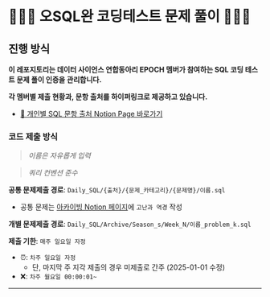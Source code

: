 # 👨🏻‍💻 오SQL완 코딩테스트 문제 풀이 🧑🏻‍💻

## 진행 방식
**이 레포지토리는 데이터 사이언스 연합동아리 EPOCH 멤버가 참여하는 SQL 코딩 테스트 문제 풀이 인증을 관리합니다.**

**각 멤버별 제출 현황과, 문항 출처를 하이퍼링크로 제공하고 있습니다.**

- [🔗 개인별 SQL 문항 출처 Notion Page 바로가기](https://www.notion.so/SQL-acf9c7bf40a741d3b3b72a1948211162?pvs=4#dcf6897b17414111a3feabc02f1cd563)


### 코드 제출 방식
> *이름은 자유롭게 입력*

> *쿼리 컨벤션 준수*

**공통 문제제출 경로**: `Daily_SQL/{출처}/{문제_카테고리}/{문제명}/이름.sql`

- 공통 문제는 [아카이빙 Notion 페이지](https://www.notion.so/25c0de90854f80d7a3fecec267a4ac2d?v=25c0de90854f803bad9f000ca3329905)에 `고난과 역경` 작성

**개별 문제제출 경로**: `Daily_SQL/Archive/Season_s/Week_N/이름_problem_k.sql`
  
**제출 기한**: `매주 일요일 자정`
   - ⏰: `차주 일요일 자정`
     - 단, 마지막 주 지각 제출의 경우 미제출로 간주 (2025-01-01 수정)
   - ❌: `차주 월요일 00:00:01~`
---